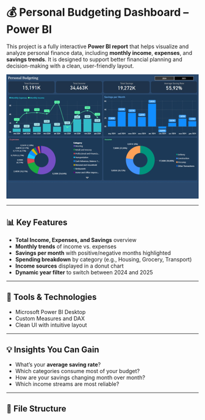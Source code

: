 # 💰 Personal Budgeting Dashboard – Power BI

This project is a fully interactive **Power BI report** that helps visualize and analyze personal finance data, including **monthly income**, **expenses**, and **savings trends**. It is designed to support better financial planning and decision-making with a clean, user-friendly layout.

![Personal Budgeting Dashboard](Personal%20Budgeting.jpg)

---

## 📊 Key Features

- **Total Income, Expenses, and Savings** overview
- **Monthly trends** of income vs. expenses
- **Savings per month** with positive/negative months highlighted
- **Spending breakdown** by category (e.g., Housing, Grocery, Transport)
- **Income sources** displayed in a donut chart
- **Dynamic year filter** to switch between 2024 and 2025

---

## 🔧 Tools & Technologies

- Microsoft Power BI Desktop
- Custom Measures and DAX
- Clean UI with intuitive layout

---

## 💡 Insights You Can Gain

- What’s your **average saving rate**?
- Which categories consume most of your budget?
- How are your savings changing month over month?
- Which income streams are most reliable?

---

## 📁 File Structure

